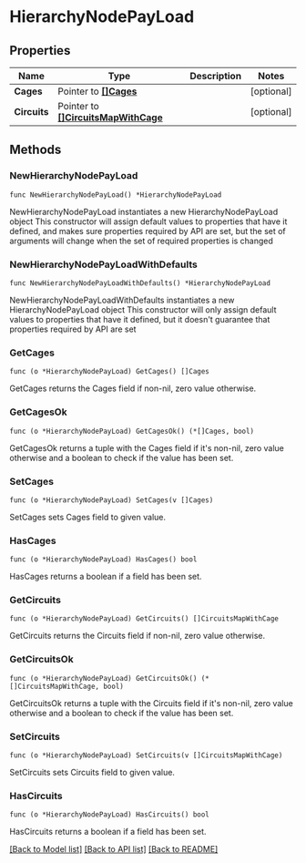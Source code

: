 # HierarchyNodePayLoad

## Properties

Name | Type | Description | Notes
------------ | ------------- | ------------- | -------------
**Cages** | Pointer to [**[]Cages**](Cages.md) |  | [optional] 
**Circuits** | Pointer to [**[]CircuitsMapWithCage**](CircuitsMapWithCage.md) |  | [optional] 

## Methods

### NewHierarchyNodePayLoad

`func NewHierarchyNodePayLoad() *HierarchyNodePayLoad`

NewHierarchyNodePayLoad instantiates a new HierarchyNodePayLoad object
This constructor will assign default values to properties that have it defined,
and makes sure properties required by API are set, but the set of arguments
will change when the set of required properties is changed

### NewHierarchyNodePayLoadWithDefaults

`func NewHierarchyNodePayLoadWithDefaults() *HierarchyNodePayLoad`

NewHierarchyNodePayLoadWithDefaults instantiates a new HierarchyNodePayLoad object
This constructor will only assign default values to properties that have it defined,
but it doesn't guarantee that properties required by API are set

### GetCages

`func (o *HierarchyNodePayLoad) GetCages() []Cages`

GetCages returns the Cages field if non-nil, zero value otherwise.

### GetCagesOk

`func (o *HierarchyNodePayLoad) GetCagesOk() (*[]Cages, bool)`

GetCagesOk returns a tuple with the Cages field if it's non-nil, zero value otherwise
and a boolean to check if the value has been set.

### SetCages

`func (o *HierarchyNodePayLoad) SetCages(v []Cages)`

SetCages sets Cages field to given value.

### HasCages

`func (o *HierarchyNodePayLoad) HasCages() bool`

HasCages returns a boolean if a field has been set.

### GetCircuits

`func (o *HierarchyNodePayLoad) GetCircuits() []CircuitsMapWithCage`

GetCircuits returns the Circuits field if non-nil, zero value otherwise.

### GetCircuitsOk

`func (o *HierarchyNodePayLoad) GetCircuitsOk() (*[]CircuitsMapWithCage, bool)`

GetCircuitsOk returns a tuple with the Circuits field if it's non-nil, zero value otherwise
and a boolean to check if the value has been set.

### SetCircuits

`func (o *HierarchyNodePayLoad) SetCircuits(v []CircuitsMapWithCage)`

SetCircuits sets Circuits field to given value.

### HasCircuits

`func (o *HierarchyNodePayLoad) HasCircuits() bool`

HasCircuits returns a boolean if a field has been set.


[[Back to Model list]](../README.md#documentation-for-models) [[Back to API list]](../README.md#documentation-for-api-endpoints) [[Back to README]](../README.md)



